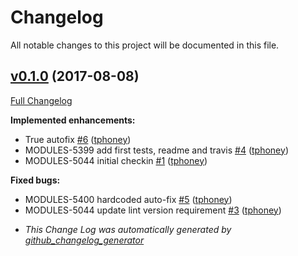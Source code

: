 # Changelog

All notable changes to this project will be documented in this file.


## [v0.1.0](https://github.com/puppetlabs/puppet-lint-i18n/tree/v0.1.0) (2017-08-08)

[Full Changelog](https://github.com/puppetlabs/puppet-lint-i18n/compare/1acc01c85d67db00ca3c8d3297bc695be362679c...v0.1.0)

**Implemented enhancements:**

- True autofix [\#6](https://github.com/puppetlabs/puppet-lint-i18n/pull/6) ([tphoney](https://github.com/tphoney))
- MODULES-5399 add first tests, readme and travis [\#4](https://github.com/puppetlabs/puppet-lint-i18n/pull/4) ([tphoney](https://github.com/tphoney))
- MODULES-5044 initial checkin [\#1](https://github.com/puppetlabs/puppet-lint-i18n/pull/1) ([tphoney](https://github.com/tphoney))

**Fixed bugs:**

- MODULES-5400 hardcoded auto-fix [\#5](https://github.com/puppetlabs/puppet-lint-i18n/pull/5) ([tphoney](https://github.com/tphoney))
- MODULES-5044 update lint version requirement [\#3](https://github.com/puppetlabs/puppet-lint-i18n/pull/3) ([tphoney](https://github.com/tphoney))



* *This Change Log was automatically generated by [github_changelog_generator](https://github.com/skywinder/Github-Changelog-Generator)*